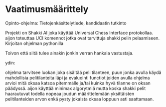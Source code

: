# Vaatimusmäärittely
Opinto-ohjelma: Tietojenkäsittelytiede, kandidaatin tutkinto

Projekti on Shakki AI joka käyttää Universal Chess Interface protokollaa. aijon toteuttaa UCI komennot jotka ovat tarvittuja shakki pelin pelaamiseen. Kirjoitan ohjelman pythonilla 

Toivon että siitä tulee ainakin jonkin verran hankala vastustaja.

ydin:

ohjelma tarvitsee luokan joka sisältää peli tilanteen, puun jonka avulla käydä mahdollisia pelitilanteita läpi ja evaluointi functiot joiden avulla ohjelma arvioi mitä oksaa katsoa pitemmälle ja/tai kuinka hyvä tilanne on oksan päädyssä. aijon käyttää minimax algorytmiä mutta koska shakki pelit haarautuvat todella nopeaa joudun määrittelemään yksittäisten pelitilanteiden arvon enkä pysty jokaista oksaa loppuun asti saattamaan.
